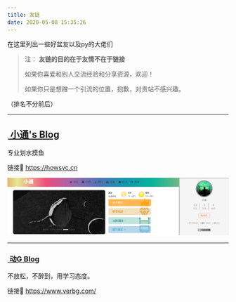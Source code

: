```yaml
---
title: 友链
date: 2020-05-08 15:35:26
---
```


在这里列出一些好盆友以及py的大佬们



> 注： **友链的目的在于友情不在于链接**
>
> 如果你喜爱和别人交流经验和分享资源，欢迎！
>
> 如果你只是想蹭一个引流的位置，抱歉，对贵站不感兴趣。

（排名不分前后）

---------------

## [<img src="https://kaifan-1301263664.cos.ap-nanjing.myqcloud.com/%E5%A4%B4%E5%83%8F/zuo.ico" style="zoom:10%;" />   小通's Blog](https://howsyc.cn)

专业划水摸鱼

链接🔗 https://howsyc.cn

![](/images/friendlink/xtblogpage.png)

----------------------

### [<img src="https://cdn.jsdelivr.net/gh/verbgcom/verbgcom.github.io/images/avatar.png" style="zoom:5%;" />   动G Blog](https://www.verbg.com/)

不放松，不醉到，用学习态度。

链接🔗 https://www.verbg.com/